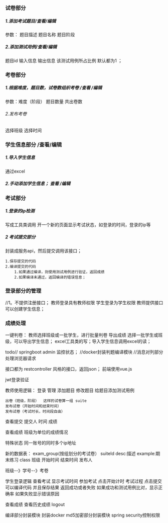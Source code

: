 ### 试卷部分

##### 1.添加考试题目/查看/编辑
参数：
题目描述
题目名称
题目阶段
##### 2.添加测试用例/查看/编辑
题目id
输入信息
输出信息
该测试用例所占比例 默认都为1 ；

### 考卷部分
##### 1.根据难度，题目数，试卷数组织考卷 /查看 /编辑
参数：难度（阶段）
题目数量
共出卷数

###### 2.发布考卷
选择班级
选择时间

### 学生信息部分 /查看/编辑
##### 1.导入学生信息
通过excel
##### 2.手动添加学生信息； 查看 /编辑

### 考试部分
##### 1.登录的ip检测
写成工具类调用
开一个新的页面显示考试状态，如登录的时间，登录的ip等
##### 2 考试提交部分 
封装成服务api，然后提交调用该接口；

    1.保存提交的代码
    2.编译提交的代码
        1.如果通过编译，则使用测试用例进行验证，返回成绩
        2.如果编译未通过，返回编译的错误信息；


### 登录部分的管理
//1。不提供注册接口；
教师登录具有教师权限
学生登录为学生权限
教师提供接口可以创建学生信息；


### 成绩处理
一键判卷：
教师选择班级或一批学生，进行批量判卷
导出成绩
选择一批学生或班级，可以导出学生信息；
excel工具类的写；导入学生信息调用excel的读；

todo// springboot  admin 监控状态；
//docker封装判题编译模块
//消息对列部分处理浏览器请求 

接口都为 restcontroller 风格的接口，返回json；
前端使用vue.js


jwt登录验证







教师使用逻辑：
登录
管理
    添加题目
    修改题目
        给题目添加测试用例

    出卷（班级，阶段）  这样的试卷算一组 suite
    发布试卷（开始时间和结束时间）
    发布试卷（考试时长，时间段自由）
查看提交
    提交人 时间 成绩
   
查看成绩
    班级为单位的成绩情况   

特殊状态
    同一账号的同时多个ip地址


 新的数据表：
 exam_group(按组划分的考试卷）
 suiteId
 desc:描述  example:期末练习
 class 班级
 开始时间
 结束时间
 发布人


 班级--》学号--》考卷



 学生登录逻辑
 查看考试
    显示考试时间
 参加考试
    点击开始计时
        考试过程
            点击提交可以编译代码
            并且保存结果
                返回成功或者失败
                如果成功和测试用例比对，显示正确率
                如果失败显示错误原因

 查看成绩
    查看历史成绩
logout


编译部分封装模块 封装docker
md5加密部分封装模块
spring security控制权限








